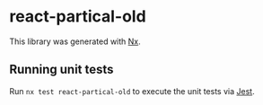 # react-partical-old

This library was generated with [Nx](https://nx.dev).

## Running unit tests

Run `nx test react-partical-old` to execute the unit tests via [Jest](https://jestjs.io).
